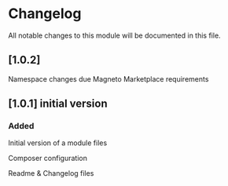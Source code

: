 # Changelog
All notable changes to this module will be documented in this file.

## [1.0.2] 
Namespace changes due Magneto Marketplace requirements


## [1.0.1] initial version
### Added
Initial version of a module files

Composer configuration

Readme & Changelog files
